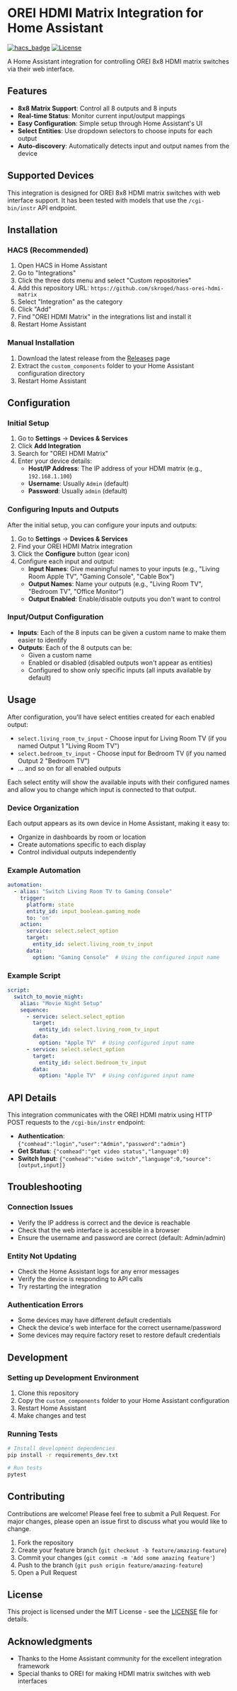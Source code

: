# OREI HDMI Matrix Integration for Home Assistant

[![hacs_badge](https://img.shields.io/badge/HACS-Custom-orange.svg)](https://github.com/custom-components/hacs)
[![License](https://img.shields.io/badge/License-MIT-blue.svg)](LICENSE)

A Home Assistant integration for controlling OREI 8x8 HDMI matrix switches via their web interface.

## Features

- **8x8 Matrix Support**: Control all 8 outputs and 8 inputs
- **Real-time Status**: Monitor current input/output mappings
- **Easy Configuration**: Simple setup through Home Assistant's UI
- **Select Entities**: Use dropdown selectors to choose inputs for each output
- **Auto-discovery**: Automatically detects input and output names from the device

## Supported Devices

This integration is designed for OREI 8x8 HDMI matrix switches with web interface support. It has been tested with models that use the `/cgi-bin/instr` API endpoint.

## Installation

### HACS (Recommended)

1. Open HACS in Home Assistant
2. Go to "Integrations"
3. Click the three dots menu and select "Custom repositories"
4. Add this repository URL: `https://github.com/skroged/hass-orei-hdmi-matrix`
5. Select "Integration" as the category
6. Click "Add"
7. Find "OREI HDMI Matrix" in the integrations list and install it
8. Restart Home Assistant

### Manual Installation

1. Download the latest release from the [Releases](https://github.com/skroged/hass-orei-hdmi-matrix/releases) page
2. Extract the `custom_components` folder to your Home Assistant configuration directory
3. Restart Home Assistant

## Configuration

### Initial Setup

1. Go to **Settings** → **Devices & Services**
2. Click **Add Integration**
3. Search for "OREI HDMI Matrix"
4. Enter your device details:
   - **Host/IP Address**: The IP address of your HDMI matrix (e.g., `192.168.1.100`)
   - **Username**: Usually `Admin` (default)
   - **Password**: Usually `admin` (default)

### Configuring Inputs and Outputs

After the initial setup, you can configure your inputs and outputs:

1. Go to **Settings** → **Devices & Services**
2. Find your OREI HDMI Matrix integration
3. Click the **Configure** button (gear icon)
4. Configure each input and output:
   - **Input Names**: Give meaningful names to your inputs (e.g., "Living Room Apple TV", "Gaming Console", "Cable Box")
   - **Output Names**: Name your outputs (e.g., "Living Room TV", "Bedroom TV", "Office Monitor")
   - **Output Enabled**: Enable/disable outputs you don't want to control

### Input/Output Configuration

- **Inputs**: Each of the 8 inputs can be given a custom name to make them easier to identify
- **Outputs**: Each of the 8 outputs can be:
  - Given a custom name
  - Enabled or disabled (disabled outputs won't appear as entities)
  - Configured to show only specific inputs (all inputs available by default)

## Usage

After configuration, you'll have select entities created for each enabled output:

- `select.living_room_tv_input` - Choose input for Living Room TV (if you named Output 1 "Living Room TV")
- `select.bedroom_tv_input` - Choose input for Bedroom TV (if you named Output 2 "Bedroom TV")
- ... and so on for all enabled outputs

Each select entity will show the available inputs with their configured names and allow you to change which input is connected to that output.

### Device Organization

Each output appears as its own device in Home Assistant, making it easy to:
- Organize in dashboards by room or location
- Create automations specific to each display
- Control individual outputs independently

### Example Automation

```yaml
automation:
  - alias: "Switch Living Room TV to Gaming Console"
    trigger:
      platform: state
      entity_id: input_boolean.gaming_mode
      to: 'on'
    action:
      service: select.select_option
      target:
        entity_id: select.living_room_tv_input
      data:
        option: "Gaming Console"  # Using the configured input name
```

### Example Script

```yaml
script:
  switch_to_movie_night:
    alias: "Movie Night Setup"
    sequence:
      - service: select.select_option
        target:
          entity_id: select.living_room_tv_input
        data:
          option: "Apple TV"  # Using configured input name
      - service: select.select_option
        target:
          entity_id: select.bedroom_tv_input
        data:
          option: "Apple TV"  # Using configured input name
```

## API Details

This integration communicates with the OREI HDMI matrix using HTTP POST requests to the `/cgi-bin/instr` endpoint:

- **Authentication**: `{"comhead":"login","user":"Admin","password":"admin"}`
- **Get Status**: `{"comhead":"get video status","language":0}`
- **Switch Input**: `{"comhead":"video switch","language":0,"source":[output,input]}`

## Troubleshooting

### Connection Issues

- Verify the IP address is correct and the device is reachable
- Check that the web interface is accessible in a browser
- Ensure the username and password are correct (default: Admin/admin)

### Entity Not Updating

- Check the Home Assistant logs for any error messages
- Verify the device is responding to API calls
- Try restarting the integration

### Authentication Errors

- Some devices may have different default credentials
- Check the device's web interface for the correct username/password
- Some devices may require factory reset to restore default credentials

## Development

### Setting up Development Environment

1. Clone this repository
2. Copy the `custom_components` folder to your Home Assistant configuration
3. Restart Home Assistant
4. Make changes and test

### Running Tests

```bash
# Install development dependencies
pip install -r requirements_dev.txt

# Run tests
pytest
```

## Contributing

Contributions are welcome! Please feel free to submit a Pull Request. For major changes, please open an issue first to discuss what you would like to change.

1. Fork the repository
2. Create your feature branch (`git checkout -b feature/amazing-feature`)
3. Commit your changes (`git commit -m 'Add some amazing feature'`)
4. Push to the branch (`git push origin feature/amazing-feature`)
5. Open a Pull Request

## License

This project is licensed under the MIT License - see the [LICENSE](LICENSE) file for details.

## Acknowledgments

- Thanks to the Home Assistant community for the excellent integration framework
- Special thanks to OREI for making HDMI matrix switches with web interfaces
